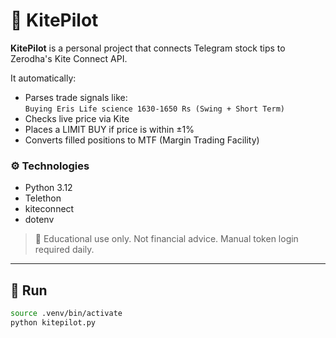 # 🛫 KitePilot

**KitePilot** is a personal project that connects Telegram stock tips to Zerodha's Kite Connect API.

It automatically:

- Parses trade signals like:  
  `Buying Eris Life science 1630-1650 Rs (Swing + Short Term)`
- Checks live price via Kite
- Places a LIMIT BUY if price is within ±1%
- Converts filled positions to MTF (Margin Trading Facility)

### ⚙️ Technologies
- Python 3.12
- Telethon
- kiteconnect
- dotenv

> 📌 Educational use only. Not financial advice. Manual token login required daily.

---

## 🚀 Run

```bash
source .venv/bin/activate
python kitepilot.py